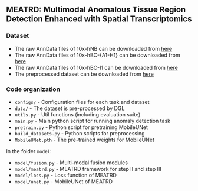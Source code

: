## MEATRD: Multimodal Anomalous Tissue Region Detection Enhanced with Spatial Transcriptomics

### Dataset
- The raw AnnData files of 10x-hNB can be downloaded from [here](https://cellxgene.cziscience.com/collections/4195ab4c-20bd-4cd3-8b3d-65601277e731)
- The raw AnnData files of 10x-hBC-{A1-H1} can be downloaded from [here](https://github.com/almaan/her2st)
- The raw AnnData files of 10x-hBC-I1 can be downloaded from [here](https://zenodo.org/records/10437391)
- The preprocessed dataset can be downloaded from [here](https://drive.google.com/drive/folders/1PE_n5X8cY3t4RNYVDtwJW-k5i8p6XqoU?usp=drive_link)

### Code organization
- `configs/` - Configuration files for each task and dataset
- `data/` - The dataset is pre-processed by DGL
- `utils.py` - Util functions (including evaluation suite)
- `main.py` - Main python script for running anomaly detection task
- `pretrain.py` - Python script for pretraining MobileUNet
- `build_datasets.py` - Python scripts for preprocessing
- `MobileUNet.pth` - The pre-trained weights for MobileUNet

In the folder `model`:
- `model/fusion.py` - Multi-modal fusion modules
- `model/meatrd.py` - MEATRD framework for step II and step III
- `model/loss.py` - Loss function of MEATRD
- `model/unet.py` - MobileUNet of MEATRD
